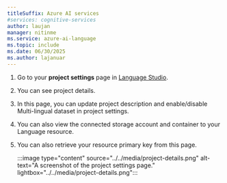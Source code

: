 ```yaml
---
titleSuffix: Azure AI services
#services: cognitive-services
author: laujan
manager: nitinme
ms.service: azure-ai-language
ms.topic: include
ms.date: 06/30/2025
ms.author: lajanuar
---
```


1. Go to your **project settings** page in [Language Studio](https://aka.ms/languageStudio).

2. You can see project details.

3. In this page, you can update project description and enable/disable Multi-lingual dataset in project settings.

4. You can also view the connected storage account and container to your Language resource.

5. You can also retrieve your resource primary key from this page.

    :::image type="content" source="../../media/project-details.png" alt-text="A screenshot of the project settings page." lightbox="../../media/project-details.png":::
